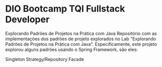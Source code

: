 <h1>DIO Bootcamp TQI Fullstack Developer</h1>

Explorando Padrões de Projetos na Prática com Java
Repositório com as implementações dos padrões de projeto explorados no Lab "Explorando Padrões de Projetos na Prática com Java". 
Especificamente, este projeto explorou alguns padrões usando o Spring Framework, são eles:

Singleton
Strategy/Repository
Facade
